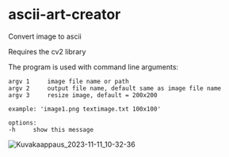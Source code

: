 # ascii-art-creator
Convert image to ascii


Requires the cv2 library

The program is used with command line arguments:


```
argv 1     image file name or path
argv 2     output file name, default same as image file name
argv 3     resize image, default = 200x200

example: 'image1.png textimage.txt 100x100'

options:
-h     show this message
```


![Kuvakaappaus_2023-11-11_10-32-36](https://github.com/andrew-karppinen/ascii-art-creator/assets/99529988/a4790ee6-ce60-4a07-b917-ecc317d911b6)
